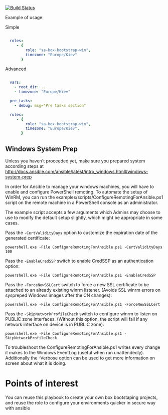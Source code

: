 
[![Build Status](https://travis-ci.org/softasap/sa-box-bootstrap.svg?branch=master)](https://travis-ci.org/softasap/sa-box-bootstrap)


Example of usage:

Simple

```YAML

  roles:
     - {
         role: "sa-box-bootstrap-win",
         timezone: "Europe/Kiev"
       }


```

Advanced

```YAML

  vars:
    - root_dir: ..
    - timezone: "Europe/Kiev"

  pre_tasks:
    - debug: msg="Pre tasks section"

  roles:
     - {
         role: "sa-box-bootstrap-win",
         timezone: "Europe/Kiev",
       }

```

## Windows System Prep

Unless you haven't proceeded yet, make sure you prepared system according steps at  http://docs.ansible.com/ansible/latest/intro_windows.html#windows-system-prep

In order for Ansible to manage your windows machines, you will have to enable and configure PowerShell remoting.
To automate the setup of WinRM, you can run the examples/scripts/ConfigureRemotingForAnsible.ps1 script on the remote machine in a PowerShell console as an administrator.

The example script accepts a few arguments which Admins may choose to use to modify the default setup slightly, which might be appropriate in some cases.

Pass the `-CertValidityDays` option to customize the expiration date of the generated certificate:
```CMD
powershell.exe -File ConfigureRemotingForAnsible.ps1 -CertValidityDays 100
```

Pass the `-EnableCredSSP` switch to enable CredSSP as an authentication option:

```CMD
powershell.exe -File ConfigureRemotingForAnsible.ps1 -EnableCredSSP
```

Pass the `-ForceNewSSLCert` switch to force a new SSL certificate to be attached to an already existing winrm listener. (Avoids SSL winrm errors on syspreped Windows images after the CN changes):

```CMD
powershell.exe -File ConfigureRemotingForAnsible.ps1 -ForceNewSSLCert
```

Pass the `-SkipNetworkProfileCheck` switch to configure winrm to listen on PUBLIC zone interfaces. (Without this option, the script will fail if any network interface on device is in PUBLIC zone):

```CMD
powershell.exe -File ConfigureRemotingForAnsible.ps1 -SkipNetworkProfileCheck
```
To troubleshoot the ConfigureRemotingForAnsible.ps1 writes every change it makes to the Windows EventLog (useful when run unattendedly). Additionally the -Verbose option can be used to get more information on screen about what it is doing.

# Points of interest

You can reuse this playbook to create your own box bootstaping projects, and
reuse the role to configure your environments quicker in secure way with ansible
